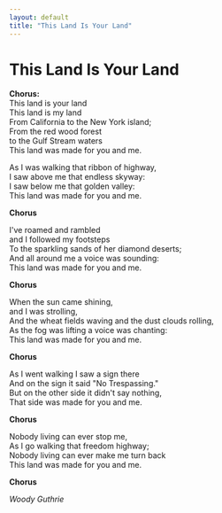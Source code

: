 ```yaml
---
layout: default
title: "This Land Is Your Land"
---
```


# This Land Is Your Land

**Chorus:**  
This land is your land  
This land is my land  
From California to the New York island;  
From the red wood forest  
to the Gulf Stream waters  
This land was made for you and me.  

As I was walking that ribbon of highway,  
I saw above me that endless skyway:  
I saw below me that golden valley:  
This land was made for you and me.  

**Chorus**  

I've roamed and rambled  
and I followed my footsteps  
To the sparkling sands of her diamond deserts;  
And all around me a voice was sounding:  
This land was made for you and me.  

**Chorus**  

When the sun came shining,  
and I was strolling,  
And the wheat fields waving and the dust clouds rolling,  
As the fog was lifting a voice was chanting:  
This land was made for you and me.  

**Chorus**  

As I went walking I saw a sign there  
And on the sign it said "No Trespassing."  
But on the other side it didn't say nothing,  
That side was made for you and me.  

**Chorus**  

Nobody living can ever stop me,  
As I go walking that freedom highway;  
Nobody living can ever make me turn back  
This land was made for you and me.  

**Chorus**  

*Woody Guthrie*
